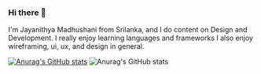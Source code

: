 ### Hi there 👋

I'm Jayanithya Madhushani from Srilanka, and I do content on Design and Development. I really enjoy learning languages and frameworks
I also enjoy wireframing, ui, ux, and design in general.

[![Anurag's GitHub stats](https://github-readme-stats.vercel.app/api?username=Jayanithya)](https://github.com/anuraghazra/github-readme-stats)
![Anurag's GitHub stats](https://github-readme-stats.vercel.app/api?username=Jayanithya&show_icons=true&theme=radical)
